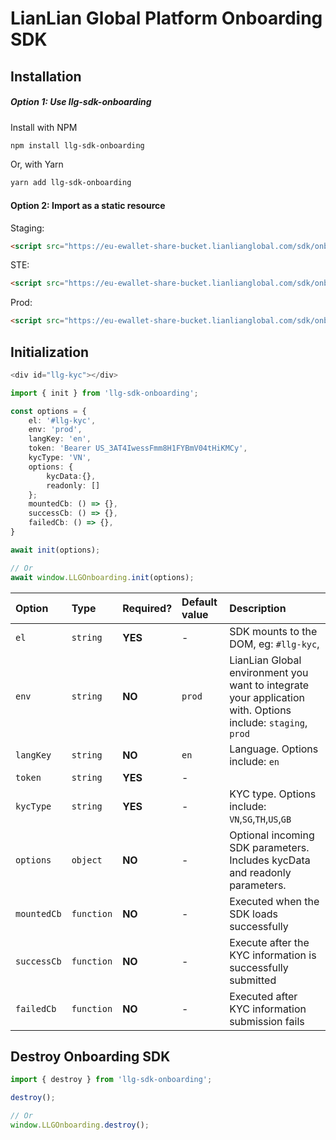 # LianLian Global Platform Onboarding SDK

## Installation

##### Option 1: Use llg-sdk-onboarding

Install with NPM

```bash
npm install llg-sdk-onboarding
```

Or, with Yarn

```bash
yarn add llg-sdk-onboarding
```

#### Option 2: Import as a static resource

Staging:
```html
<script src="https://eu-ewallet-share-bucket.lianlianglobal.com/sdk/onboarding/v4/staging/index.min.js" />
```

STE:
```html
<script src="https://eu-ewallet-share-bucket.lianlianglobal.com/sdk/onboarding/v4/ste/index.min.js" />
```

Prod:
```html
<script src="https://eu-ewallet-share-bucket.lianlianglobal.com/sdk/onboarding/v4/prod/index.min.js" />
```

## Initialization

```ts
<div id="llg-kyc"></div>

import { init } from 'llg-sdk-onboarding';

const options = {
    el: '#llg-kyc',
    env: 'prod',
    langKey: 'en',
    token: 'Bearer US_3AT4IwessFmm8H1FYBmV04tHiKMCy',
    kycType: 'VN',
    options: {
        kycData:{},
        readonly: []
    };
    mountedCb: () => {},
    successCb: () => {},
    failedCb: () => {},
}

await init(options);

// Or
await window.LLGOnboarding.init(options);
```


| Option         | Type     | Required? | Default value | Description                                                                                                                                                         |
| :------------- | :------- | :-------- | :------------ | :------------------------------------------------------------------------------------------------------------------------------------------------------------------ |
| `el`          | `string` | **YES**    | -       | SDK mounts to the  DOM, eg: `#llg-kyc`,
| `env`          | `string` | **NO**    | `prod`        | LianLian Global environment you want to integrate your application with. Options include: `staging`, `prod`                                                   |
| `langKey`      | `string` | **NO**    | `en`          | Language. Options include: `en`                                                                                                                             |
| `token`     | `string` | **YES**   | -             | |
| `kycType`     | `string` | **YES**   | -         |  KYC type. Options include: `VN`,`SG`,`TH`,`US`,`GB`                                        |
| `options`     | `object` | **NO**   | -         |  Optional incoming SDK parameters. Includes kycData and readonly parameters.  |
| `mountedCb` | `function` | **NO**   | -             | Executed when the SDK loads successfully
| `successCb` | `function` | **NO**   | -             | Execute after the KYC information is successfully submitted
| `failedCb` | `function` | **NO**   | -             | Executed after KYC information submission fails



## Destroy Onboarding SDK
```ts
import { destroy } from 'llg-sdk-onboarding';

destroy();

// Or
window.LLGOnboarding.destroy();
```